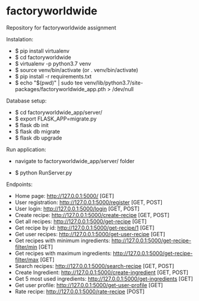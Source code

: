# factoryworldwide
Repository for factoryworldwide assignment

Instalation:

- $ pip install virtualenv
- $ cd factoryworldwide
- $ virtualenv -p python3.7 venv
- $ source venv/bin/activate (or . venv/bin/activate)
- $ pip install -r requirements.txt
- $ echo "$(pwd)" | sudo tee venv/lib/python3.7/site-packages/factoryworldwide_app.pth > /dev/null

Database setup:

- $ cd factoryworldwide_app/server/
- $ export FLASK_APP=migrate.py
- $ flask db init
- $ flask db migrate
- $ flask db upgrade

Run application: 

- navigate to factoryworldwide_app/server/ folder

- $ python RunServer.py

Endpoints:

- Home page: http://127.0.0.1:5000/ [GET]
- User registration: http://127.0.0.1:5000/register [GET, POST]
- User login: http://127.0.0.1:5000/login [GET, POST]
- Create recipe: http://127.0.0.1:5000/create-recipe [GET, POST]
- Get all recipes: http://127.0.0.1:5000/get-recipe [GET]
- Get recipe by id: http://127.0.0.1:5000/get-recipe/1 [GET]
- Get user recipes: http://127.0.0.1:5000/get-user-recipe [GET]
- Get recipes with minimum ingredients: http://127.0.0.1:5000/get-recipe-filter/min [GET]
- Get recipes with maximum ingredients: http://127.0.0.1:5000/get-recipe-filter/max [GET]
- Search recipes: http://127.0.0.1:5000/search-recipe [GET, POST]
- Create Ingredient: http://127.0.0.1:5000/create-ingredient [GET, POST]
- Get 5 most used ingredients: http://127.0.0.1:5000/get-ingredients [GET]
- Get user profile: http://127.0.0.1:5000/get-user-profile [GET]
- Rate recipe: http://127.0.0.1:5000/rate-recipe [POST]